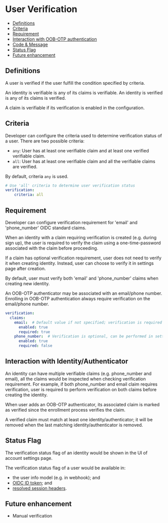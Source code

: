 # User Verification

  * [Definitions](#definitions)
  * [Criteria](#criteria)
  * [Requirement](#requirement)
  * [Interaction with OOB-OTP authentication](#interaction-with-oob-otp-authentication)
  * [Code &amp; Message](#code--message)
  * [Status Flag](#status-flag)
  * [Future enhancement](#future-enhancement)


## Definitions

A user is verified if the user fulfill the condition specified by criteria.

An identity is verifiable is any of its claims is verifiable. An identity is
verified is any of its claims is verified.

A claim is verifiable if its verification is enabled in the configuration.

## Criteria

Developer can configure the criteria used to determine verification status
of a user. There are two possible criteria:

- `any`: User has at least one verifiable claim and at least one verified verifiable claim.
- `all`: User has at least one verifiable claim and all the verifiable claims are verified.

By default, criteria `any` is used.

```yaml
# Use 'all' criteria to determine user verification status
verification:
    criteria: all
```

## Requirement

Developer can configure verification requirement for 'email' and 'phone_number'
OIDC standard claims.

When an identity with a claim requiring verification is created
(e.g. during sign up), the user is required to verify the claim using a
one-time-password associated with the claim before proceeding.

If a claim has optional verification requirement, user does not need to
verify it when creating identity. Instead, user can choose to verify it in
settings page after creation.

By default, user must verify both 'email' and 'phone_number' claims when
creating new identity.

An OOB-OTP authenticator may be associated with an email/phone number. Enrolling
in OOB-OTP authentication always require verification on the email/phone number.

```yaml
verification:
  claims:
    email:  # Default value if not specified; verification is required
      enabled: true
      required: true
    phone_number:  # Verification is optional, can be performed in settings page
      enabled: true
      required: false
```

## Interaction with Identity/Authenticator

An identity can have multiple verifiable claims (e.g. phone_number and email),
all the claims would be inspected when checking verification requirement.
For example, if both phone_number and email claim requires verification, user
is required to perform verification on both claims before creating the identity.

When user adds an OOB-OTP authenticator, its associated claim is marked as
verified since the enrollment process verifies the claim.

A verified claim must match at least one identity/authenticator; it will be
removed when the last matching identity/authenticator is removed.

## Status Flag

The verification status flag of an identity would be shown in the UI of
account settings page.

The verification status flag of a user would be available in:
- the user info model (e.g. in webhook); and
- [OIDC ID token](./oidc.md#httpsauthgearcomuseris_verified); and
- [resolved session headers](./api-resolver.md#x-authgear-user-verified).

## Future enhancement

- Manual verification
